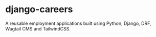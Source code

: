 # django-careers
A reusable employment applications built using Python, Django, DRF, Wagtail CMS and TailwindCSS.
